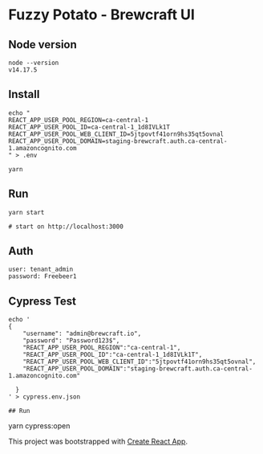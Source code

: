 # Fuzzy Potato - Brewcraft UI

## Node version
```
node --version
v14.17.5
```

## Install
```
echo "
REACT_APP_USER_POOL_REGION=ca-central-1
REACT_APP_USER_POOL_ID=ca-central-1_1d8IVLk1T
REACT_APP_USER_POOL_WEB_CLIENT_ID=5jtpovtf41orn9hs35qt5ovnal
REACT_APP_USER_POOL_DOMAIN=staging-brewcraft.auth.ca-central-1.amazoncognito.com
" > .env

yarn
```

## Run
```
yarn start

# start on http://localhost:3000
```

## Auth
```
user: tenant_admin
password: Freebeer1
```

## Cypress Test
```
echo '
{
    "username": "admin@brewcraft.io",
    "password": "Password123$",
    "REACT_APP_USER_POOL_REGION":"ca-central-1",
    "REACT_APP_USER_POOL_ID":"ca-central-1_1d8IVLk1T",
    "REACT_APP_USER_POOL_WEB_CLIENT_ID":"5jtpovtf41orn9hs35qt5ovnal",
    "REACT_APP_USER_POOL_DOMAIN":"staging-brewcraft.auth.ca-central-1.amazoncognito.com"

  }
' > cypress.env.json

## Run

```
yarn cypress:open

This project was bootstrapped with [Create React App](https://github.com/facebook/create-react-app).
